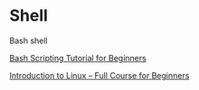 # Shell
Bash shell

[Bash Scripting Tutorial for Beginners](https://www.youtube.com/watch?v=tK9Oc6AEnR4)

[Introduction to Linux – Full Course for Beginners](https://www.youtube.com/watch?v=sWbUDq4S6Y8)
